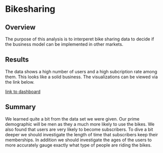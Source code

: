 # Bikesharing

## Overview
The purpose of this analysis is to interperet bike sharing data to decide if the business model can be implemented in other markets.

## Results
The data shows a high number of users and a high subcription rate among them. This looks like a solid business. The visualizations can be viewed via the link below.

[link to dashboard](https://public.tableau.com/app/profile/richard.ybarra/viz/Module14Challenge_16325188062330/CitiBike)

## Summary
We learned quite a bit from the data set we were given. Our prime demographic will be men as they a much more likely to use the bikes. We also found that users are very likely to become subscribers. To dive a bit deeper we should investigate the length of time that subscribers keep their memberships. In addition we should investigate the ages of the users to more accurately gauge exactly what type of people are riding the bikes.

